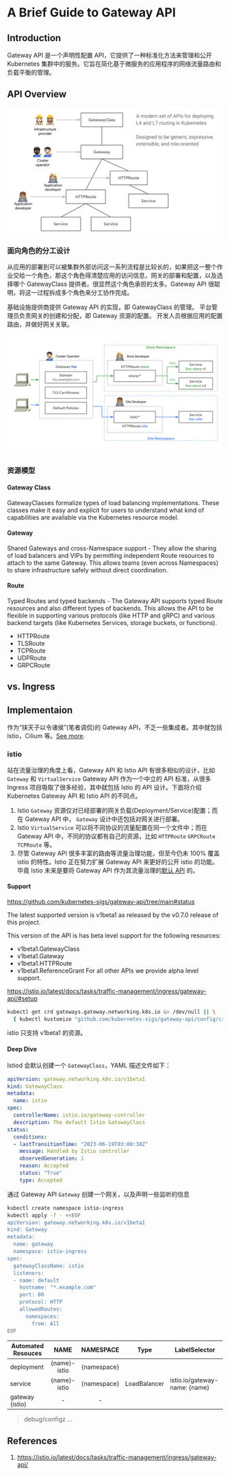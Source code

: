 # A Brief Guide to Gateway API

## Introduction

Gateway API 是一个声明性配置 API，它提供了一种标准化方法来管理和公开 Kubernetes 集群中的服务。它旨在简化基于微服务的应用程序的网络流量路由和负载平衡的管理。

## API Overview

![gateway api model](./img/gateway-api-model.png)

### 面向角色的分工设计

从应用的部署到可以被集群外部访问这一系列流程是比较长的，如果把这一整个作业交给一个角色，那这个角色得清楚应用的访问信息，网关的部署和配置，以及选择哪个 GatewayClass 提供者。很显然这个角色承担的太多。Gateway API 很聪明，将这一过程拆成多个角色来分工协作完成。

基础设施提供商提供 Gateway API 的实现，即 GatewayClass 的管理。
平台管理员负责网关的创建和分配，即 Gateway 资源的配置。
开发人员根据应用的配置路由，并做好网关关联。

![gateway roles](./img/gateway-roles.png)

### 资源模型

#### Gateway Class

GatewayClasses formalize types of load balancing implementations. These classes make it easy and explicit for users to understand what kind of capabilities are available via the Kubernetes resource model.

#### Gateway

Shared Gateways and cross-Namespace support - They allow the sharing of load balancers and VIPs by permitting independent Route resources to attach to the same Gateway. This allows teams (even across Namespaces) to share infrastructure safely without direct coordination.

#### Route

Typed Routes and typed backends - The Gateway API supports typed Route resources and also different types of backends. This allows the API to be flexible in supporting various protocols (like HTTP and gRPC) and various backend targets (like Kubernetes Services, storage buckets, or functions).

   - HTTPRoute
   - TLSRoute
   - TCPRoute
   - UDPRoute
   - GRPCRoute

## vs. Ingress

## Implementaion

作为“挟天子以令诸侯”(笔者调侃)的 Gateway API，不乏一些集成者。其中就包括 Istio，Cilium 等。[See more](https://gateway-api.sigs.k8s.io/implementations/#envoy-gateway).

### istio

站在流量治理的角度上看，Gateway API 和 Istio API 有很多相似的设计，比如 `Gateway` 和 `VirtualService` Gateway API 作为一个中立的 API 标准，从很多 Ingress 项目吸取了很多经验，其中就包括 Istio 的 API 设计。下面将介绍 Kubernetes Gateway API 和 Istio API 的不同点。

1. Istio `Gateway` 资源仅对已经部署的网关负载(Deployment/Service)配置；而在 Gateway API 中， `Gateway` 设计中还包括对网关进行部署。
2. Istio `VirtualService` 可以将不同协议的流量配置在同一个文件中；而在 Gateway API 中，不同的协议都有自己的资源，比如 `HTTPRoute` `GRPCRoute` `TCPRoute` 等。
3. 尽管 Gateway API 很多丰富的路由等流量治理功能，但至今仍未 100% 覆盖 istio 的特性。Istio 正在努力扩展 Gateway API 来更好的公开 istio 的功能。毕竟 Istio 未来是要将 Gateway API 作为其流量治理的[默认 API](https://istio.io/latest/blog/2022/gateway-api-beta/) 的。

#### Support

https://github.com/kubernetes-sigs/gateway-api/tree/main#status

The latest supported version is v1beta1 as released by the v0.7.0 release of this project.

This version of the API is has beta level support for the following resources:

- v1beta1.GatewayClass
- v1beta1.Gateway
- v1beta1.HTTPRoute
- v1beta1.ReferenceGrant
For all other APIs we provide alpha level support.


https://istio.io/latest/docs/tasks/traffic-management/ingress/gateway-api/#setup

```bash
kubectl get crd gateways.gateway.networking.k8s.io &> /dev/null || \
  { kubectl kustomize "github.com/kubernetes-sigs/gateway-api/config/crd?ref=v0.6.2" | kubectl apply -f -; }
```

istio 只支持 v1beta1 的资源。


#### Deep Dive

Istiod 会默认创建一个 `GatewayClass`，YAML 描述文件如下：

```yaml
apiVersion: gateway.networking.k8s.io/v1beta1
kind: GatewayClass
metadata:
  name: istio
spec:
  controllerName: istio.io/gateway-controller
  description: The default Istio GatewayClass
status:
  conditions:
  - lastTransitionTime: "2023-06-19T03:00:38Z"
    message: Handled by Istio controller
    observedGeneration: 1
    reason: Accepted
    status: "True"
    type: Accepted
```

通过 Gateway API `Gateway` 创建一个网关，以及声明一些监听的信息

```bash
kubectl create namespace istio-ingress
kubectl apply -f - <<EOF
apiVersion: gateway.networking.k8s.io/v1beta1
kind: Gateway
metadata:
  name: gateway
  namespace: istio-ingress
spec:
  gatewayClassName: istio
  listeners:
  - name: default
    hostname: "*.example.com"
    port: 80
    protocol: HTTP
    allowedRoutes:
      namespaces:
        from: All
EOF
```

| Automated Resouces |     NAME     |  NAMESPACE  | Type         | LabelSelector                 |
| ------------------ | :----------: | :---------: | ------------ | ----------------------------- |
| deployment         | {name}-istio | {namespace} |              |                               |
| service            | {name}-istio | {namespace} | LoadBalancer | istio.io/gateway-name: {name} |
| gateway (istio)    |      -       |      -      |              |                               |

> debug/configz
> ...

## References

1. https://istio.io/latest/docs/tasks/traffic-management/ingress/gateway-api/